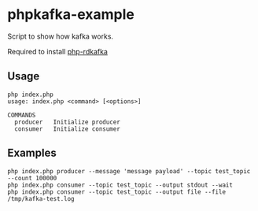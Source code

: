 # phpkafka-example
Script to show how kafka works.

Required to install [php-rdkafka](https://github.com/arnaud-lb/php-rdkafka)

Usage
------------
```
php index.php 
usage: index.php <command> [<options>]

COMMANDS
  producer   Initialize producer
  consumer   Initialize consumer
```

Examples
-------------
```
php index.php producer --message 'message payload' --topic test_topic  --count 100000
php index.php consumer --topic test_topic --output stdout --wait
php index.php consumer --topic test_topic --output file --file /tmp/kafka-test.log
```
